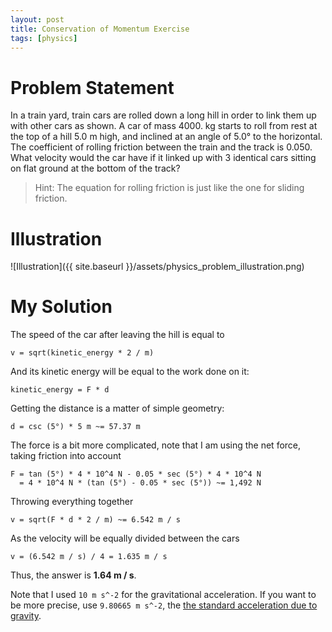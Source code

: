 ```yaml
---
layout: post
title: Conservation of Momentum Exercise
tags: [physics]
---
```


# Problem Statement

In a train yard, train cars are rolled down a long hill in order to link them
up with other cars as shown. A car of mass 4000. kg starts to roll from rest at
the top of a hill 5.0 m high, and inclined at an angle of 5.0° to the
horizontal. The coefficient of rolling friction between the train and the track
is 0.050. What velocity would the car have if it linked up with 3 identical
cars sitting on flat ground at the bottom of the track?

> Hint: The equation for rolling friction is just like the one for sliding
> friction.

# Illustration

![Illustration]({{ site.baseurl }}/assets/physics_problem_illustration.png)

# My Solution

The speed of the car after leaving the hill is equal to

    v = sqrt(kinetic_energy * 2 / m)

And its kinetic energy will be equal to the work done on it:

    kinetic_energy = F * d

Getting the distance is a matter of simple geometry:

    d = csc (5°) * 5 m ~= 57.37 m

The force is a bit more complicated, note that I am using the net force, taking
friction into account

    F = tan (5°) * 4 * 10^4 N - 0.05 * sec (5°) * 4 * 10^4 N
      = 4 * 10^4 N * (tan (5°) - 0.05 * sec (5°)) ~= 1,492 N

Throwing everything together

    v = sqrt(F * d * 2 / m) ~= 6.542 m / s

As the velocity will be equally divided between the cars

    v = (6.542 m / s) / 4 = 1.635 m / s

Thus, the answer is **1.64 m / s**.

Note that I used `10 m s^-2` for the gravitational acceleration. If you want to
be more precise, use `9.80665 m s^-2`, the [the standard acceleration due to
gravity](https://en.wikipedia.org/wiki/Standard_gravity).
